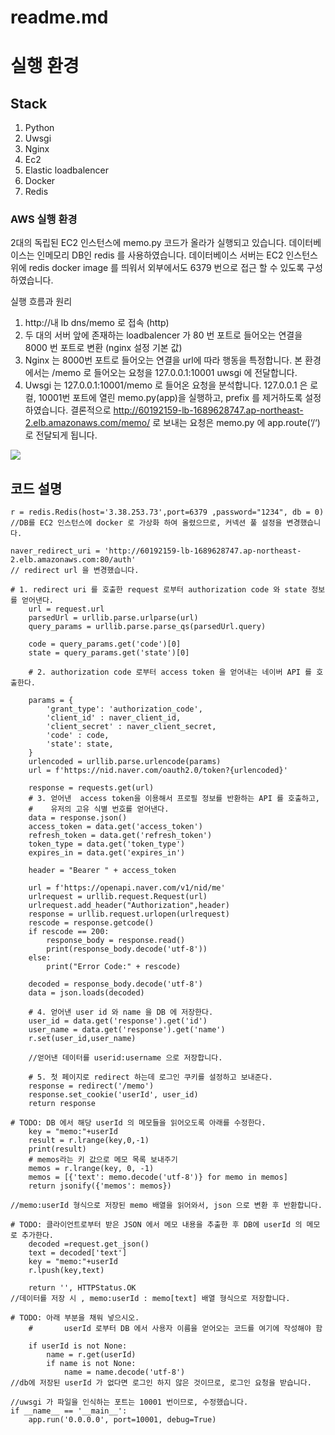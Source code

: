 # readme.md
# 실행 환경

## Stack 
1. Python
2. Uwsgi
3. Nginx
4. Ec2
5. Elastic loadbalencer
6. Docker
7. Redis

### AWS 실행 환경 
2대의 독립된 EC2 인스턴스에 memo.py 코드가 올라가 실행되고 있습니다.
데이터베이스는 인메모리 DB인 redis 를 사용하였습니다.
데이터베이스 서버는 EC2 인스턴스 위에 redis docker image 를 띄워서 외부에서도 6379 번으로 접근 할 수 있도록 구성하였습니다. 

실행 흐름과 원리 
1. http://내 lb dns/memo 로 접속 (http)
2. 두 대의 서버 앞에 존재하는 loadbalencer 가 80 번 포트로 들어오는 연결을 8000 번 포트로 변환
   (nginx 설정 기본 값)
3. Nginx 는 8000번 포트로 들어오는 연결을 url에 따라 행동을 특정합니다. 
   본 환경에서는 /memo 로 들어오는 요청을 127.0.0.1:10001 uwsgi 에 전달합니다. 
4. Uwsgi 는 127.0.0.1:10001/memo 로 들어온 요청을 분석합니다.
   127.0.0.1 은 로컬, 10001번 포트에 열린 memo.py(app)을 실행하고, prefix 를 제거하도록 설정하였습니다. 결론적으로 http://60192159-lb-1689628747.ap-northeast-2.elb.amazonaws.com/memo/ 로 보내는 요청은  memo.py 에 app.route(‘/‘) 로 전달되게 됩니다. 

![](readme/image.png)

## 코드 설명
```
r = redis.Redis(host='3.38.253.73',port=6379 ,password="1234", db = 0)
//DB를 EC2 인스턴스에 docker 로 가상화 하여 올렸으므로, 커넥션 풀 설정을 변경했습니다. 
```

```
naver_redirect_uri = 'http://60192159-lb-1689628747.ap-northeast-2.elb.amazonaws.com:80/auth'
// redirect url 을 변경했습니다. 
```



```
# 1. redirect uri 를 호출한 request 로부터 authorization code 와 state 정보를 얻어낸다.
    url = request.url
    parsedUrl = urllib.parse.urlparse(url)
    query_params = urllib.parse.parse_qs(parsedUrl.query)
    
    code = query_params.get('code')[0]
    state = query_params.get('state')[0]

    # 2. authorization code 로부터 access token 을 얻어내는 네이버 API 를 호출한다.

    params = {
        'grant_type': 'authorization_code',
        'client_id' : naver_client_id,
        'client_secret' : naver_client_secret,
        'code' : code,
        'state': state,
    }
    urlencoded = urllib.parse.urlencode(params)  
    url = f'https://nid.naver.com/oauth2.0/token?{urlencoded}'

    response = requests.get(url) 
    # 3. 얻어낸  access token을 이용해서 프로필 정보를 반환하는 API 를 호출하고,
    #    유저의 고유 식별 번호를 얻어낸다.
    data = response.json()
    access_token = data.get('access_token')
    refresh_token = data.get('refresh_token')
    token_type = data.get('token_type')
    expires_in = data.get('expires_in')

    header = "Bearer " + access_token
    
    url = f'https://openapi.naver.com/v1/nid/me'
    urlrequest = urllib.request.Request(url)
    urlrequest.add_header("Authorization",header)
    response = urllib.request.urlopen(urlrequest)
    rescode = response.getcode()
    if rescode == 200:
        response_body = response.read()
        print(response_body.decode('utf-8'))
    else:
        print("Error Code:" + rescode)

    decoded = response_body.decode('utf-8')
    data = json.loads(decoded)
    
    # 4. 얻어낸 user id 와 name 을 DB 에 저장한다.
    user_id = data.get('response').get('id')
    user_name = data.get('response').get('name')
    r.set(user_id,user_name)
	
	//얻어낸 데이터를 userid:username 으로 저장합니다. 

    # 5. 첫 페이지로 redirect 하는데 로그인 쿠키를 설정하고 보내준다.
    response = redirect('/memo')
    response.set_cookie('userId', user_id)
    return response

```

```
# TODO: DB 에서 해당 userId 의 메모들을 읽어오도록 아래를 수정한다.
    key = "memo:"+userId
    result = r.lrange(key,0,-1)
    print(result)
    # memos라는 키 값으로 메모 목록 보내주기
    memos = r.lrange(key, 0, -1)
    memos = [{'text': memo.decode('utf-8')} for memo in memos]
    return jsonify({'memos': memos})

//memo:userId 형식으로 저장된 memo 배열을 읽어와서, json 으로 변환 후 반환합니다.
```

```
# TODO: 클라이언트로부터 받은 JSON 에서 메모 내용을 추출한 후 DB에 userId 의 메모로 추가한다.
    decoded =request.get_json()
    text = decoded['text']
    key = "memo:"+userId 
    r.lpush(key,text)
    
    return '', HTTPStatus.OK
//데이터를 저장 시 , memo:userId : memo[text] 배열 형식으로 저장합니다. 

```

```
# TODO: 아래 부분을 채워 넣으시오.
    #       userId 로부터 DB 에서 사용자 이름을 얻어오는 코드를 여기에 작성해야 함
        
    if userId is not None:
        name = r.get(userId)
        if name is not None:
            name = name.decode('utf-8')
//db에 저장된 userId 가 없다면 로그인 하지 않은 것이므로, 로그인 요청을 받습니다. 
```


```
//uwsgi 가 파일을 인식하는 포트는 10001 번이므로, 수정했습니다. 
if __name__ == '__main__':
    app.run('0.0.0.0', port=10001, debug=True) 

```
